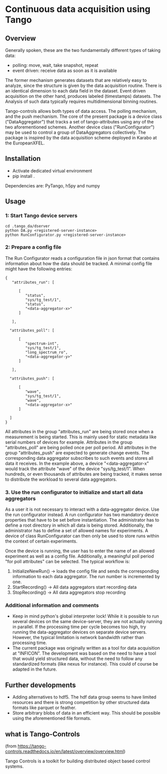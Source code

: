 Continuous data acquisition using Tango
=======================================

## Overview
Generally spoken, these are the two fundamentally different types of taking data:

- polling: move, wait, take snapshot, repeat
- event driven: receive data as soon as it is available

The former mechanism generates datasets that are relatively easy to analyze, since the structure is given by the data acquisition routine. There is an identical dimension to each data field in the dataset. Event driven acquisition on the other hand, produces labeled (timestamps) datasets. The Analysis of such data typically requires multidimensional binning routines.

Tango-controls allows both types of data access. The polling mechanism, and the push mechanism. The core of the present package is a device class ("DataAggregator") that tracks a set of tango-attributes using any of the two aforementioned schemes. Another device class ("RunConfigurator") may be used to control a group of DataAggregators collectively. The package is inspired by the data acquisition scheme deployed in Karabo at the EuropeanXFEL.

## Installation

- Activate dedicated virtual environment
- pip install .

Dependencies are: PyTango, h5py and numpy

## Usage

### 1: Start Tango device servers

    cd .tango_da/dserver
    python DA.py <registered-server-instance>
    python RunConfigurator.py <registered-server-instance>

### 2: Prepare a config file

The Run Configurator reads a configuration file in json format that contains information about how the data should be tracked. A minimal config file might have the following entries:

    {
       "attributes_run": [
    
          [
             "status",
             "sys/tg_test/1",
             "status",
             "<data-aggregator-x>"
          ]
    
       ],
    
      "attributes_poll": [
    
          [
             "spectrum-int",
             "sys/tg_test/1",
             "long_spectrum_ro",
             "<data-aggregator-y>"
          ]
    
       ],
    
      "attributes_push": [
    
          [
             "wave",
             "sys/tg_test/1",
             "wave",
             "<data-aggregator-x>"
          ]
    
      ]
    }

All attributes in the group "attributes_run" are being stored once when a measurement is being started. This is mainly used for static metadata like serial numbers of devices for example. Attributes in the group "attributes_poll" are being polled once per poll period. All attributes in the group "attributes_push" are expected to generate change events. The corresponding data aggregator subscribes to such events and stores all data it receives. In the example above, a device "<data-aggregator-x" would track the attribute "wave" of the device "sys/tg_test/1". When hundreds, or even thousands of attributes are being tracked, it makes sense to distribute the workload to several data aggregators.

### 3. Use the run configurator to initialize and start all data aggregators

As a user it is not necessary to interact with a data-aggregator device. Use the run configurator instead. A run configurator has two mandatory device properties that have to be set before instantiation. The administrator has to define a root directory in which all data is being stored. Additionally, the administrator has to define a set of allowed names for experiments. A device of class RunConfigurator can then only be used to store runs within the context of certain experiments.

Once the device is running, the user has to enter the name of an allowed experiment as well as a config file. Additionally, a meaningful poll period "for poll attributes" can be selected. The typical workflow is:

1. InitializeNewRun() -> loads the config file and sends the corresponding information to each data aggregator. The run number is incremented by one.
2. StartRecording() -> All data aggregators start recording data
3. StopRecording() -> All data aggregators stop recording

### Additional information and comments

- Keep in mind python's global interpreter lock! While it is possible to run several devices on the same device-server, they are not actually running in parallel. If the processing time per cycle becomes too high, try running the data-aggregator devices on separate device servers. However, the typical limitation is network bandwidth rather than processing time.
- The current package was originally written as a tool for data acquisition at "INFICON". The development was based on the need to have a tool that would yield structured data, without the need to follow any standardized formats (like nexus for instance). This could of course be adapted in the future.

## Further developments

- Adding alternatives to hdf5. The hdf data group seems to have limited resources and there is strong competition by other structured data formats like parquet or feather.
- Store arbitrary blobs of data in an efficient way. This should be possible using the aforementioned file formats.


## what is Tango-Controls

(from https://tango-controls.readthedocs.io/en/latest/overview/overview.html)

Tango Controls is a toolkit for building distributed object based control systems. 



